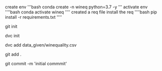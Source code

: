 create env
'''bash
conda create -n wineq python=3.7 -y
'''
activate env
''''bash
conda activate wineq
''''
created a req file
install the req
''''bash
pip install -r requirements.txt
''''


git init

dvc init

dvc add data_given/winequality.csv

git add .

git commit -m 'initial commmit'
